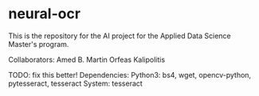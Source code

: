 # neural-ocr

This is the repository for the AI project for the Applied Data Science Master's program.

Collaborators:  Amed B. Martin
                Orfeas Kalipolitis

TODO: fix this better!
Dependencies:
    Python3: bs4, wget, opencv-python, pytesseract, tesseract
    System: tesseract



